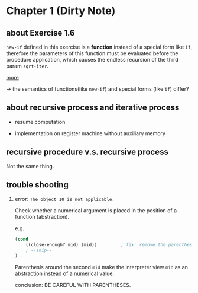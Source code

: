 # Chapter 1 (Dirty Note)

## about Exercise 1.6

`new-if` defined in this exercise is a **function** instead of a special form like `if`, therefore the parameters of this function must be evaluated before the procedure application, which causes the endless recursion of the third param `sqrt-iter`.

[more](https://sicp-solutions.net/post/sicp-solution-exercise-1-6/)

-> the semantics of functions(like `new-if`) and special forms (like `if`) differ?


## about **recursive process** and **iterative process**

- resume computation

- implementation on register machine without auxiliary memory

## **recursive procedure** v.s. **recursive process** 

Not the same thing.

## trouble shooting 

1. error: `The object 10 is not applicable.`

    Check whether a numerical argument is placed in the position of a function (abstraction).

    e.g.

    ```scheme
    (cond 
        ((close-enough? mid) (mid))         ; fix: remove the parenthesis around the second `mid`
        ; --snip--
    )
    ```

    Parenthesis around the second `mid` make the interpreter view `mid` as an abstraction instead of a numerical value.

    conclusion: BE CAREFUL WITH PARENTHESES. 

    

